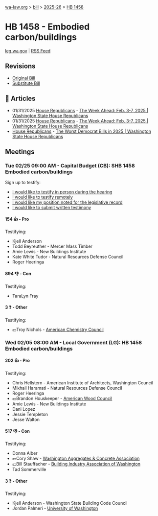 [wa-law.org](/) > [bill](/bill/) > [2025-26](/bill/2025-26/) > [HB 1458](/bill/2025-26/hb/1458/)

# HB 1458 - Embodied carbon/buildings
[leg.wa.gov](https://app.leg.wa.gov/billsummary?BillNumber=1458&Year=2025&Initiative=false) | [RSS Feed](./rss.xml)

## Revisions
* [Original Bill](1/)
* [Substitute Bill](S/)

## 📰 Articles
* 01/31/2025 [House Republicans](/org/house_republicans/) - [The Week Ahead: Feb. 3-7, 2025 | Washington State House Republicans](http://houserepublicans.wa.gov/week/the-week-ahead-feb-3-7-2025/#:~:text=HB%201458)
* 01/31/2025 [House Republicans](/org/house_republicans/) - [The Week Ahead: Feb. 3-7, 2025 | Washington State House Republicans](https://houserepublicans.wa.gov/week/the-week-ahead-feb-3-7-2025/#:~:text=HB%201458)
* [House Republicans](/org/house_republicans/) - [The Worst Democrat Bills in 2025 | Washington State House Republicans](https://houserepublicans.wa.gov/the-worst-democrat-bills-in-2025/#:~:text=House%20Bill%201458)

## Meetings
### Tue 02/25 09:00 AM - Capital Budget (CB): SHB 1458 Embodied carbon/buildings
Sign up to testify:
* [I would like to testify in person during the hearing](https://app.leg.wa.gov/csi/Testifier/Add?chamber=House&mId=32924&aId=164920&caId=26126&tId=1)
* [I would like to testify remotely](https://app.leg.wa.gov/csi/Testifier/Add?chamber=House&mId=32924&aId=164920&caId=26126&tId=2)
* [I would like my position noted for the legislative record](https://app.leg.wa.gov/csi/Testifier/Add?chamber=House&mId=32924&aId=164920&caId=26126&tId=3)
* [I would like to submit written testimony](https://app.leg.wa.gov/csi/Testifier/Add?chamber=House&mId=32924&aId=164920&caId=26126&tId=4)

#### 154 👍 - Pro
Testifying:
* Kjell Anderson
* Todd Beyreuther - Mercer Mass Timber
* Amie Lewis - New Buildings Institute
* Kate White Tudor - Natural Resources Defense Council
* Roger Heeringa

#### 894 👎 - Con
Testifying:
* TaraLyn Fray

#### 3 ❓ - Other
Testifying:
* 💵Troy Nichols - [American Chemistry Council](/org/american_chemistry_council/)

### Wed 02/05 08:00 AM - Local Government (LG): HB 1458 Embodied carbon/buildings
#### 202 👍 - Pro
Testifying:
* Chris Hellstern - American Institute of Architects, Washington Council
* Mikhail Haramati - Natural Resources Defense Council
* Roger Heeringa
* 💵Brandon Houskeeper - [American Wood Council](/org/american_wood_council/)
* Amie Lewis - New Buildings Institute
* Dani Lopez
* Jessie Templeton
* Jesse Walton

#### 517 👎 - Con
Testifying:
* Donna Alber
* 💵Cory Shaw - [Washington Aggregates & Concrete Association](/org/washington_aggregates_&_concrete_association/)
* 💵Bill Stauffacher - [Building Industry Association of Washington](/org/building_industry_association_of_washington/)
* Tad Sommerville

#### 3 ❓ - Other
Testifying:
* Kjell Anderson - Washington State Building Code Council
* Jordan Palmeri - [University of Washington](/org/university_of_washington/)
